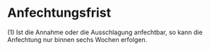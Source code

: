# Anfechtungsfrist

(1) Ist die Annahme oder die Ausschlagung anfechtbar, so kann die Anfechtung nur binnen sechs Wochen erfolgen.